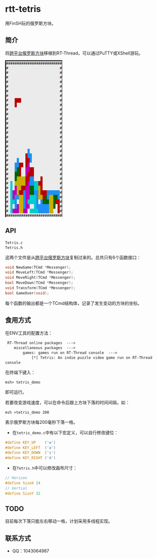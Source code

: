 # rtt-tetris

用FinSH玩的俄罗斯方块。

## 简介

将[跨平台俄罗斯方块](https://github.com/volatile-static/CrossPlatformTetris)移植到RT-Thread，可以通过PuTTY或XShell游玩。

![pic](tetris.png)

## API

```shell
Tetris.c
Tetris.h
```

这两个文件是从[跨平台俄罗斯方块](https://github.com/volatile-static/CrossPlatformTetris)复制过来的。总共只有6个函数接口：

```c
void NewGame(TCmd *Messenger);
void MoveLeft(TCmd *Messenger);
void MoveRight(TCmd *Messenger);
bool MoveDown(TCmd *Messenger);
void Transform(TCmd *Messenger);
bool GameOver(void);
```

每个函数的输出都是一个TCmd结构体，记录了发生变动的方块的坐标。

## 食用方式

在ENV工具的配置方法：

```
 RT-Thread online packages  --->
 	miscellaneous packages  --->
		games: games run on RT-Thread console  --->
        	[*] Tetris: An indie puzzle video game run on RT-Thread console
```

在终端下键入：

```shell
msh> tetris_demo
```

即可运行。



若要改变游戏速度，可以在命令后跟上方块下落的时间间隔，如：

```shell
msh >tetris_demo 200
```

表示俄罗斯方块每200毫秒下落一格。

- 在```tetris_demo.c```中有以下宏定义，可以自行修改键位：

```cpp
#define KEY_UP    ('w')
#define KEY_LEFT  ('a')
#define KEY_DOWN  ('s')
#define KEY_RIGHT ('d')
```

- 在```Tetris.h```中可以修改画布尺寸：

```cpp
// Horizon
#define SizeX 24
// Vertial
#define SizeY 32
```



## TODO

目前每次下落只能左右移动一格，计划采用多线程实现。

## 联系方式

- QQ：1043064987
